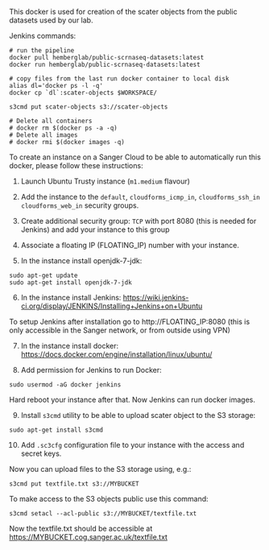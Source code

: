 This docker is used for creation of the scater objects from the public datasets used by our lab.

Jenkins commands:

```
# run the pipeline
docker pull hemberglab/public-scrnaseq-datasets:latest
docker run hemberglab/public-scrnaseq-datasets:latest

# copy files from the last run docker container to local disk
alias dl='docker ps -l -q'
docker cp `dl`:scater-objects $WORKSPACE/

s3cmd put scater-objects s3://scater-objects

# Delete all containers
# docker rm $(docker ps -a -q)
# Delete all images
# docker rmi $(docker images -q)
```

To create an instance on a Sanger Cloud to be able to automatically run this docker, please follow these instructions:

1. Launch Ubuntu Trusty instance (`m1.medium` flavour)

2. Add the instance to the `default`, `cloudforms_icmp_in`, `cloudforms_ssh_in` `cloudforms_web_in` security groups.

3. Create additional security group: `TCP` with port 8080 (this is needed for Jenkins) and add your instance to this group

4. Associate a floating IP (FLOATING_IP) number with your instance.

5. In the instance install openjdk-7-jdk:
```
sudo apt-get update
sudo apt-get install openjdk-7-jdk
```

6. In the instance install Jenkins: https://wiki.jenkins-ci.org/display/JENKINS/Installing+Jenkins+on+Ubuntu

To setup Jenkins after installation go to http://FLOATING_IP:8080 (this is only accessible in the Sanger network, or from outside using VPN)

7. In the instance install docker: https://docs.docker.com/engine/installation/linux/ubuntu/

8. Add permission for Jenkins to run Docker:
```
sudo usermod -aG docker jenkins
```

Hard reboot your instance after that. Now Jenkins can run docker images.

9. Install `s3cmd` utility to be able to upload scater object to the S3 storage:
```
sudo apt-get install s3cmd
```

10. Add `.sc3cfg` configuration file to your instance with the access and secret keys.

Now you can upload files to the S3 storage using, e.g.:
```
s3cmd put textfile.txt s3://MYBUCKET
```

To make access to the S3 objects public use this command:
```
s3cmd setacl --acl-public s3://MYBUCKET/textfile.txt
```

Now the textfile.txt should be accessible at https://MYBUCKET.cog.sanger.ac.uk/textfile.txt

